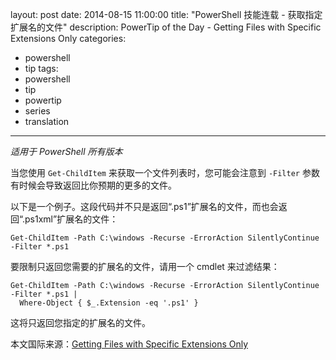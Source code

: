 ﻿layout: post
date: 2014-08-15 11:00:00
title: "PowerShell 技能连载 - 获取指定扩展名的文件"
description: PowerTip of the Day - Getting Files with Specific Extensions Only
categories:
- powershell
- tip
tags:
- powershell
- tip
- powertip
- series
- translation
---
_适用于 PowerShell 所有版本_

当您使用 `Get-ChildItem` 来获取一个文件列表时，您可能会注意到 `-Filter` 参数有时候会导致返回比你预期的更多的文件。

以下是一个例子。这段代码并不只是返回“.ps1”扩展名的文件，而也会返回“.ps1xml”扩展名的文件：

    Get-ChildItem -Path C:\windows -Recurse -ErrorAction SilentlyContinue -Filter *.ps1

要限制只返回您需要的扩展名的文件，请用一个 cmdlet 来过滤结果：

    Get-ChildItem -Path C:\windows -Recurse -ErrorAction SilentlyContinue -Filter *.ps1 |
      Where-Object { $_.Extension -eq '.ps1' }

这将只返回您指定的扩展名的文件。

<!--more-->
本文国际来源：[Getting Files with Specific Extensions Only](http://community.idera.com/powershell/powertips/b/tips/posts/getting-files-with-specific-extensions-only)
